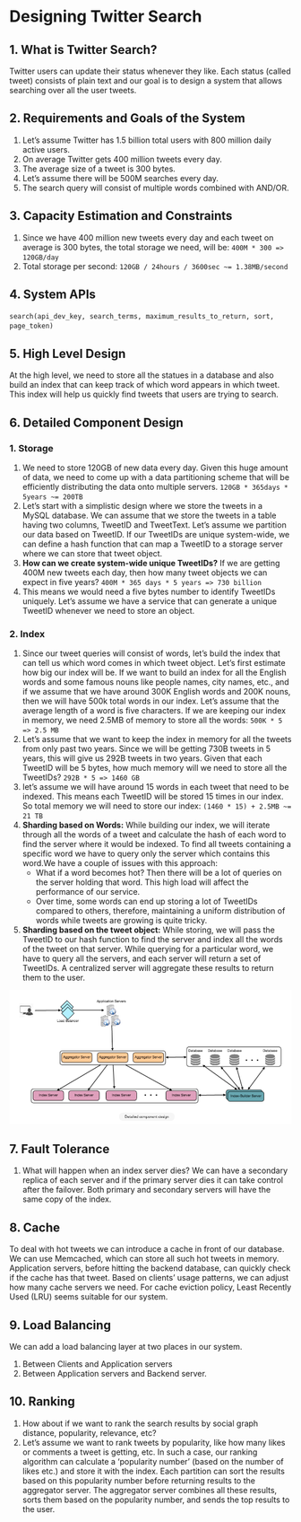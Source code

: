 # Designing Twitter Search

## 1. What is Twitter Search?
Twitter users can update their status whenever they like. Each status (called tweet) consists of plain text and our goal is to design a system that allows searching over all the user tweets.

## 2. Requirements and Goals of the System
1. Let’s assume Twitter has 1.5 billion total users with 800 million daily active users.
2. On average Twitter gets 400 million tweets every day.
3. The average size of a tweet is 300 bytes.
4. Let’s assume there will be 500M searches every day.
5. The search query will consist of multiple words combined with AND/OR.

## 3. Capacity Estimation and Constraints

1. Since we have 400 million new tweets every day and each tweet on average is 300 bytes, the total storage we need, will be:
	`400M * 300 => 120GB/day`
2. Total storage per second:
	`120GB / 24hours / 3600sec ~= 1.38MB/second`

## 4. System APIs
`search(api_dev_key, search_terms, maximum_results_to_return, sort, page_token)`

## 5. High Level Design
At the high level, we need to store all the statues in a database and also build an index that can keep track of which word appears in which tweet. This index will help us quickly find tweets that users are trying to search.

## 6. Detailed Component Design

### 1. Storage

1. We need to store 120GB of new data every day. Given this huge amount of data, we need to come up with a data partitioning scheme that will be efficiently distributing the data onto multiple servers.
	`120GB * 365days * 5years ~= 200TB`
2. Let’s start with a simplistic design where we store the tweets in a MySQL database. We can assume that we store the tweets in a table having two columns, TweetID and TweetText. Let’s assume we partition our data based on TweetID. If our TweetIDs are unique system-wide, we can define a hash function that can map a TweetID to a storage server where we can store that tweet object.
3. __How can we create system-wide unique TweetIDs?__ If we are getting 400M new tweets each day, then how many tweet objects we can expect in five years?
	`400M * 365 days * 5 years => 730 billion`
4. This means we would need a five bytes number to identify TweetIDs uniquely. Let’s assume we have a service that can generate a unique TweetID whenever we need to store an object.

### 2. Index
1. Since our tweet queries will consist of words, let’s build the index that can tell us which word comes in which tweet object. Let’s first estimate how big our index will be. If we want to build an index for all the English words and some famous nouns like people names, city names, etc., and if we assume that we have around 300K English words and 200K nouns, then we will have 500k total words in our index. Let’s assume that the average length of a word is five characters. If we are keeping our index in memory, we need 2.5MB of memory to store all the words:
	`500K * 5 => 2.5 MB`
2. Let’s assume that we want to keep the index in memory for all the tweets from only past two years. Since we will be getting 730B tweets in 5 years, this will give us 292B tweets in two years. Given that each TweetID will be 5 bytes, how much memory will we need to store all the TweetIDs?
	`292B * 5 => 1460 GB`
3. let’s assume we will have around 15 words in each tweet that need to be indexed. This means each TweetID will be stored 15 times in our index. So total memory we will need to store our index:
	`(1460 * 15) + 2.5MB ~= 21 TB`
4. __Sharding based on Words:__ While building our index, we will iterate through all the words of a tweet and calculate the hash of each word to find the server where it would be indexed. To find all tweets containing a specific word we have to query only the server which contains this word.We have a couple of issues with this approach:
	* What if a word becomes hot? Then there will be a lot of queries on the server holding that word. This high load will affect the performance of our service.
	* Over time, some words can end up storing a lot of TweetIDs compared to others, therefore, maintaining a uniform distribution of words while tweets are growing is quite tricky.
5. __Sharding based on the tweet object:__ While storing, we will pass the TweetID to our hash function to find the server and index all the words of the tweet on that server. While querying for a particular word, we have to query all the servers, and each server will return a set of TweetIDs. A centralized server will aggregate these results to return them to the user.

![Detailed Component Design](https://raw.githubusercontent.com/rajpootmohan/learning/master/images/twitter_search_detailed_design.png)

## 7. Fault Tolerance
1. What will happen when an index server dies? We can have a secondary replica of each server and if the primary server dies it can take control after the failover. Both primary and secondary servers will have the same copy of the index.

## 8. Cache
To deal with hot tweets we can introduce a cache in front of our database. We can use Memcached, which can store all such hot tweets in memory. Application servers, before hitting the backend database, can quickly check if the cache has that tweet. Based on clients’ usage patterns, we can adjust how many cache servers we need. For cache eviction policy, Least Recently Used (LRU) seems suitable for our system.

## 9. Load Balancing
We can add a load balancing layer at two places in our system.
1. Between Clients and Application servers
2. Between Application servers and Backend server.

## 10. Ranking
1. How about if we want to rank the search results by social graph distance, popularity, relevance, etc?
2. Let’s assume we want to rank tweets by popularity, like how many likes or comments a tweet is getting, etc. In such a case, our ranking algorithm can calculate a ‘popularity number’ (based on the number of likes etc.) and store it with the index. Each partition can sort the results based on this popularity number before returning results to the aggregator server. The aggregator server combines all these results, sorts them based on the popularity number, and sends the top results to the user.
